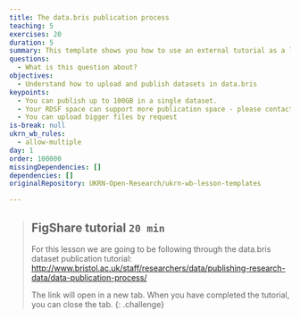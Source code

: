 ```yaml
---
title: The data.bris publication process
teaching: 5
exercises: 20
duration: 5
summary: This template shows you how to use an external tutorial as a lesson.
questions:
  - What is this question about?
objectives:
  - Understand how to upload and publish datasets in data.bris
keypoints:
  - You can publish up to 100GB in a single dataset.
  - Your RDSF space can support more publication space - please contact ACRC.
  - You can upload bigger files by request
is-break: null
ukrn_wb_rules:
  - allow-multiple
day: 1
order: 100000
missingDependencies: []
dependencies: []
originalRepository: UKRN-Open-Research/ukrn-wb-lesson-templates

---
```

> ## FigShare tutorial `20 min`
> For this lesson we are going to be following through the data.bris dataset publication tutorial:
> <a href="http://www.bristol.ac.uk/staff/researchers/data/publishing-research-data/data-publication-process/" target="_blank">http://www.bristol.ac.uk/staff/researchers/data/publishing-research-data/data-publication-process/</a>
>
> The link will open in a new tab.
> When you have completed the tutorial, you can close the tab.
{: .challenge}
